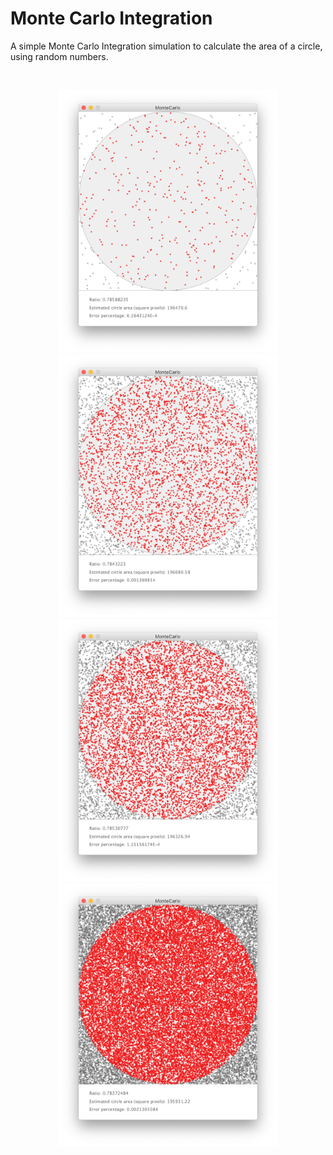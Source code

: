 # Monte Carlo Integration

A simple Monte Carlo Integration simulation to calculate the area of a circle, using random numbers.

</br>
<p align="center">
  <img src="images/screenShot-01.png" width="350px"/>
  <img src="images/screenShot-02.png" width="350px"/>
  <img src="images/screenShot-03.png" width="350px"/>
  <img src="images/screenShot-04.png" width="350px"/>
</p>
